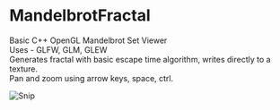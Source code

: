 # MandelbrotFractal
Basic C++ OpenGL Mandelbrot Set Viewer  
Uses - GLFW, GLM, GLEW  
Generates fractal with basic escape time algorithm, writes directly to a texture.  
Pan and zoom using arrow keys, space, ctrl. 

![Snip](https://user-images.githubusercontent.com/64861946/151677665-17c88ca3-7fad-4ed7-b3c9-c71fe1f13eee.JPG)
